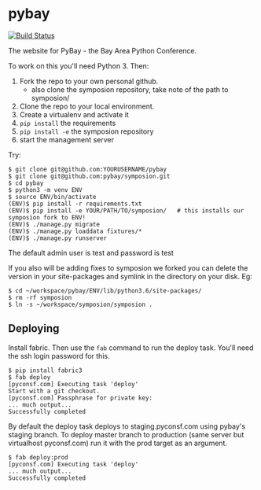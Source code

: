 # pybay

[![Build Status](https://travis-ci.org/pybay/pybay.svg)](https://travis-ci.org/pybay)

The website for PyBay - the Bay Area Python Conference.

To work on this you'll need Python 3. Then:

1. Fork the repo to your own personal github.
    - also clone the symposion repository, take note of the path to symposion/
2. Clone the repo to your local environment.
3. Create a virtualenv and activate it
4. `pip install` the requirements
5. `pip install -e` the symposion repository
6. start the management server

Try:

    $ git clone git@github.com:YOURUSERNAME/pybay
    $ git clone git@github.com:pybay/symposion.git
    $ cd pybay
    $ python3 -m venv ENV
    $ source ENV/bin/activate
    (ENV)$ pip install -r requirements.txt
    (ENV)$ pip install -e YOUR/PATH/TO/symposion/   # this installs our symposion fork to ENV!
    (ENV)$ ./manage.py migrate
    (ENV)$ ./manage.py loaddata fixtures/*
    (ENV)$ ./manage.py runserver

The default admin user is test and password is test

If you also will be adding fixes to symposion we forked you can delete
the version in your site-packages and symlink in the directory on your
disk. Eg:

    $ cd ~/workspace/pybay/ENV/lib/python3.6/site-packages/
    $ rm -rf symposion
    $ ln -s ~/workspace/symposion/symposion .

## Deploying

Install fabric. Then use the `fab` command to run the deploy
task. You'll need the ssh login password for this.

    $ pip install fabric3
    $ fab deploy
    [pyconsf.com] Executing task 'deploy'
    Start with a git checkout.
    [pyconsf.com] Passphrase for private key:
    ... much output...
    Successfully completed

By default the deploy task deploys to staging.pyconsf.com using pybay's
staging branch.  To deploy master branch to production (same server but
virtualhost pyconsf.com) run it with the prod target as an argument.

    $ fab deploy:prod
    [pyconsf.com] Executing task 'deploy'
    ... much output...
    Successfully completed
